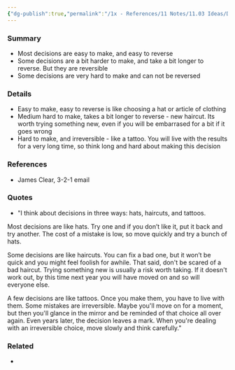 ```yaml
---
{"dg-publish":true,"permalink":"/1x - References/11 Notes/11.03 Ideas/Decisions are like hats, haircuts or tattoos/","title":"Decisions are like hats, haircuts or tattoos","created":"2024-02-03T20:02:35.897+03:00","updated":"2024-02-14T20:18:34.059+03:00"}
---
```



### Summary
- Most decisions are easy to make, and easy to reverse
- Some decisions are a bit harder to make, and take a bit longer to reverse. But they are reversible
- Some decisions are very hard to make and can not be reversed

### Details
- Easy to make, easy to reverse is like choosing a hat or article of clothing
- Medium hard to make, takes a bit longer to reverse - new haircut. Its worth trying something new, even if you will be embarrased for a bit if it goes wrong
- Hard to make, and irreversible - like a tattoo. You will live with the results for a very long time, so think long and hard about making this decision

### References
- James Clear, 3-2-1 email

### Quotes
- "I think about decisions in three ways: hats, haircuts, and tattoos.

Most decisions are like hats. Try one and if you don’t like it, put it back and try another. The cost of a mistake is low, so move quickly and try a bunch of hats.

Some decisions are like haircuts. You can fix a bad one, but it won’t be quick and you might feel foolish for awhile. That said, don't be scared of a bad haircut. Trying something new is usually a risk worth taking. If it doesn't work out, by this time next year you will have moved on and so will everyone else.

A few decisions are like tattoos. Once you make them, you have to live with them. Some mistakes are irreversible. Maybe you'll move on for a moment, but then you'll glance in the mirror and be reminded of that choice all over again. Even years later, the decision leaves a mark. When you're dealing with an irreversible choice, move slowly and think carefully."

### Related
- 